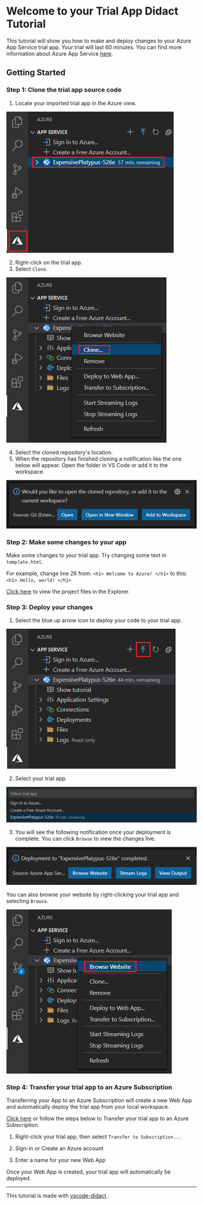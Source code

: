 # Welcome to your Trial App Didact Tutorial

This tutorial will show you how to make and deploy changes to your Azure App Service trial app. Your trial will last 60 minutes. You can find more information about Azure App Service [here](https://docs.microsoft.com/en-us/azure/app-service/).

## Getting Started

### Step 1: Clone the trial app source code

1. Locate your imported trial app in the Azure view.

![Trial app view](./trialAppTutorial/viewTrialAppScreenshot.png)

2. Right-click on the trial app.
3. Select `Clone`.

![Right-click Clone](./trialAppTutorial/rightClickCloneScreenshot.png)

4. Select the cloned repository's location.
5. When the repository has finished cloning a notification like the one below will appear. Open the folder in VS Code or add it to the workspace.

![Clone finished notification](./trialAppTutorial/cloneNotificationScreenshot.png)

### Step 2: Make some changes to your app

Make some changes to your trial app. Try changing some text in `template.html`.

For example, change line 26 from: `<h1> Welcome to Azure! </h1>` to this: `<h1> Hello, world! </h1>`

[Click here](didact://?commandId=workbench.view.explorer) to view the project files in the Explorer.

### Step 3: Deploy your changes

1. Select the blue up arrow icon to deploy your code to your trial app.

![Deploy button](./trialAppTutorial/deployButtonScreenshot.png)

2. Select your trial app.

![Select trial app](./trialAppTutorial/selectTrialAppDeployScreenshot.png)

3. You will see the following notification once your deployment is complete. You can click `Browse` to view the changes live.

![Deploy complete notification](./trialAppTutorial/deployCompleteScreenshot.png)

You can also browse your website by right-clicking your trial app and selecting `Browse`.

![Right-click browse website](./trialAppTutorial/browseWebsiteRedScreenshot.png)

### Step 4: Transfer your trial app to an Azure Subscription

Transferring your App to an Azure Subscription will create a new Web App and automatically deploy the trial app from your local workspace.

[Click here](didact://?commandId=appService.TransferToSubscription) or follow the steps below to Transfer your trial app to an Azure Subscription.

1. Right-click your trial app, then select `Transfer to Subscription...`

2. Sign-in or Create an Azure account

3. Enter a name for your new Web App

Once your Web App is created, your trial app will automatically be deployed.

---

This tutorial is made with [vscode-didact](https://github.com/redhat-developer/vscode-didact).
